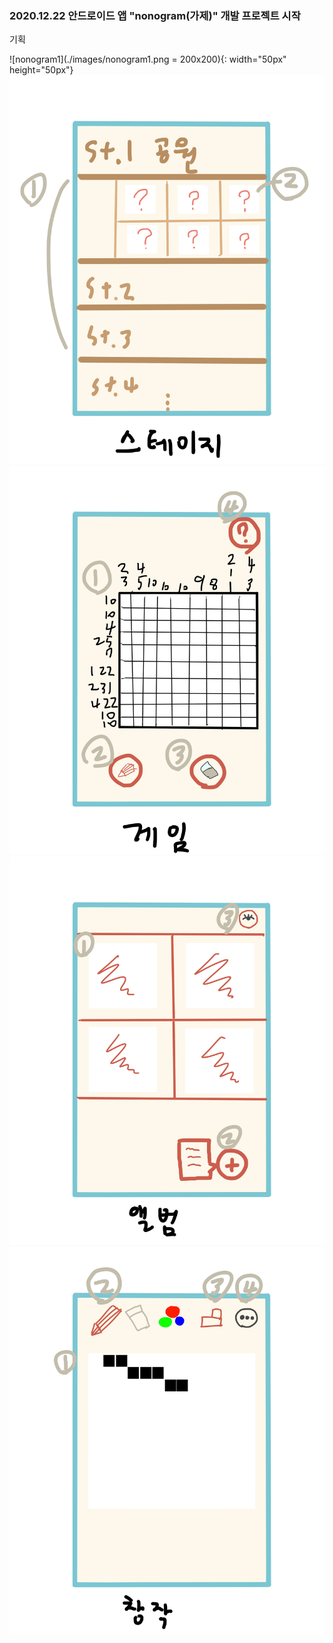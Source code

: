 ### 2020.12.22 안드로이드 앱 "nonogram(가제)" 개발 프로젝트 시작



기획

![nonogram1](./images/nonogram1.png = 200x200){: width="50px" height="50px"}
![nonogram1](./images/nonogram2.png)
![nonogram1](./images/nonogram3.png)
![nonogram1](./images/nonogram4.png)
![nonogram1](./images/nonogram5.png)
